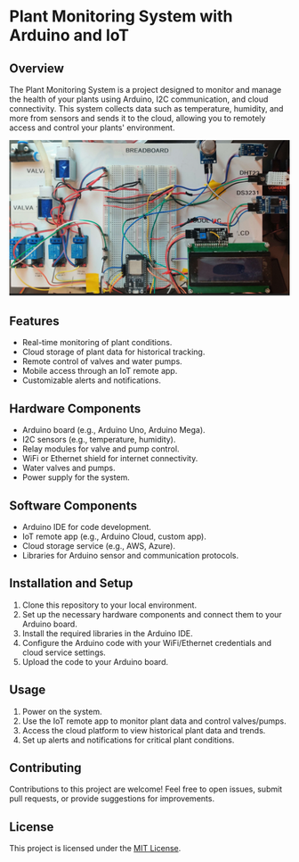 # Plant Monitoring System with Arduino and IoT

## Overview

The Plant Monitoring System is a project designed to monitor and manage the health of your plants using Arduino, I2C communication, and cloud connectivity. This system collects data such as temperature, humidity, and more from sensors and sends it to the cloud, allowing you to remotely access and control your plants' environment.

![Overview](images/Overview.png)

## Features

- Real-time monitoring of plant conditions.
- Cloud storage of plant data for historical tracking.
- Remote control of valves and water pumps.
- Mobile access through an IoT remote app.
- Customizable alerts and notifications.

## Hardware Components

- Arduino board (e.g., Arduino Uno, Arduino Mega).
- I2C sensors (e.g., temperature, humidity).
- Relay modules for valve and pump control.
- WiFi or Ethernet shield for internet connectivity.
- Water valves and pumps.
- Power supply for the system.

## Software Components

- Arduino IDE for code development.
- IoT remote app (e.g., Arduino Cloud, custom app).
- Cloud storage service (e.g., AWS, Azure).
- Libraries for Arduino sensor and communication protocols.

## Installation and Setup

1. Clone this repository to your local environment.
2. Set up the necessary hardware components and connect them to your Arduino board.
3. Install the required libraries in the Arduino IDE.
4. Configure the Arduino code with your WiFi/Ethernet credentials and cloud service settings.
5. Upload the code to your Arduino board.

## Usage

1. Power on the system.
2. Use the IoT remote app to monitor plant data and control valves/pumps.
3. Access the cloud platform to view historical plant data and trends.
4. Set up alerts and notifications for critical plant conditions.

## Contributing

Contributions to this project are welcome! Feel free to open issues, submit pull requests, or provide suggestions for improvements.

## License

This project is licensed under the [MIT License](LICENSE).
